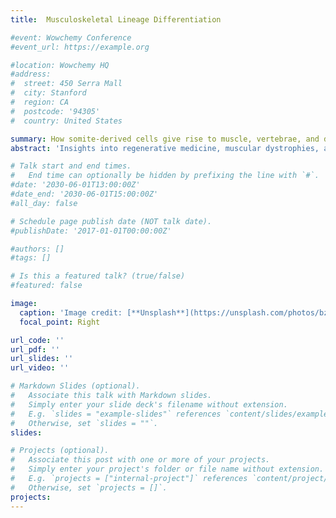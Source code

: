 ```yaml
---
title:  Musculoskeletal Lineage Differentiation

#event: Wowchemy Conference
#event_url: https://example.org

#location: Wowchemy HQ
#address:
#  street: 450 Serra Mall
#  city: Stanford
#  region: CA
#  postcode: '94305'
#  country: United States

summary: How somite-derived cells give rise to muscle, vertebrae, and dermis.
abstract: 'Insights into regenerative medicine, muscular dystrophies, and skeletal defects.'

# Talk start and end times.
#   End time can optionally be hidden by prefixing the line with `#`.
#date: '2030-06-01T13:00:00Z'
#date_end: '2030-06-01T15:00:00Z'
#all_day: false

# Schedule page publish date (NOT talk date).
#publishDate: '2017-01-01T00:00:00Z'

#authors: []
#tags: []

# Is this a featured talk? (true/false)
#featured: false

image:
  caption: 'Image credit: [**Unsplash**](https://unsplash.com/photos/bzdhc5b3Bxs)'
  focal_point: Right

url_code: ''
url_pdf: ''
url_slides: ''
url_video: ''

# Markdown Slides (optional).
#   Associate this talk with Markdown slides.
#   Simply enter your slide deck's filename without extension.
#   E.g. `slides = "example-slides"` references `content/slides/example-slides.md`.
#   Otherwise, set `slides = ""`.
slides:

# Projects (optional).
#   Associate this post with one or more of your projects.
#   Simply enter your project's folder or file name without extension.
#   E.g. `projects = ["internal-project"]` references `content/project/deep-learning/index.md`.
#   Otherwise, set `projects = []`.
projects:
---
```

